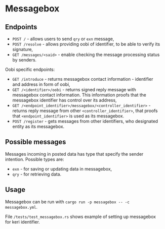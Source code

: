 # Messagebox

## Endpoints

- `POST /` - allows users to send `qry` or `exn` message,
- `POST /resolve` - allows providing oobi of identifier, to be able to verify its signature,
- `GET /messages/<said>` - enable checking the message processing status by senders.


Oobi specific endpoints:
- `GET /introduce` - returns messagebox contact information - identifier and address in form of oobi,
- `GET /<identifier>/oobi` - returns signed reply message with messagebox contact information. This information proofs that the messagebox identifier has control over its address,
- `GET /<endpoint_identifier>/messagebox/<controller_identifier>` - returns reply message from other `<controller_identifier>`, that proofs that `<endpoint_identifier>` is used as its messagebox.
- `POST /register` - gets messages from other identifiers, who designated entity as its messagebox.

## Possible messages
Messages incoming in posted data has type that specify the sender intention. Possible types are:
- `exn` - for saving or updating data in messagebox,
- `qry` - for retrieving data.

## Usage

Messagebox can be run with `cargo run -p messagebox -- -c messagebox.yml`.

File `/tests/test_messagebox.rs` shows example of setting up messagebox for keri identifier.

